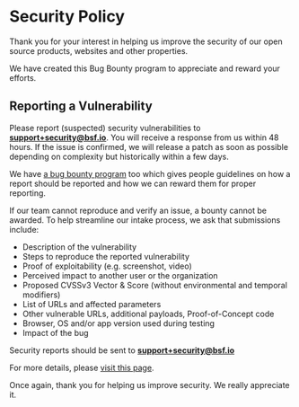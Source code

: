 # Security Policy

Thank you for your interest in helping us improve the security of our open source products, websites and other properties.

We have created this Bug Bounty program to appreciate and reward your efforts.

## Reporting a Vulnerability

Please report (suspected) security vulnerabilities to
**[support+security@bsf.io](mailto:support+security@bsf.io)**. You will receive a response from
us within 48 hours. If the issue is confirmed, we will release a patch as soon
as possible depending on complexity but historically within a few days.

We have [a bug bounty program](https://brainstormforce.com/bug-bounty-program/) too which gives people guidelines on how a report should be reported and how we can reward them for proper reporting.

If our  team cannot reproduce and verify an issue, a bounty cannot be awarded. To help streamline our intake process, we ask that submissions include:

- Description of the vulnerability
- Steps to reproduce the reported vulnerability
- Proof of exploitability (e.g. screenshot, video)
- Perceived impact to another user or the organization
- Proposed CVSSv3 Vector & Score (without environmental and temporal modifiers)
- List of URLs and affected parameters
- Other vulnerable URLs, additional payloads, Proof-of-Concept code
- Browser, OS and/or app version used during testing
- Impact of the bug

Security reports should be sent to **[support+security@bsf.io](mailto:support+security@bsf.io)**

For more details, please [visit this page](https://brainstormforce.com/bug-bounty-program/).

Once again, thank you for helping us improve security. We really appreciate it.
